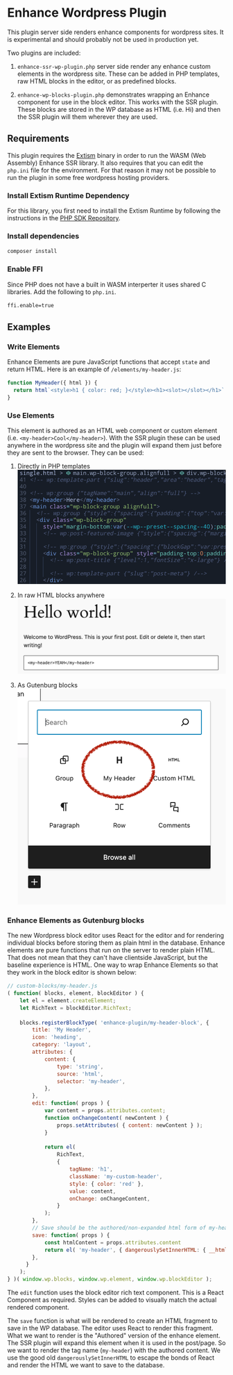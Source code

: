 # Enhance Wordpress Plugin

This plugin server side renders enhance components for wordpress sites.
It is experimental and should probably not be used in production yet.

Two plugins are included:
1. `enhance-ssr-wp-plugin.php` server side render any enhance custom elements in the wordpress site.
These can be added in PHP templates, raw HTML blocks in the editor, or as predefined blocks.

2. `enhance-wp-blocks-plugin.php` demonstrates wrapping an Enhance component for use in the block editor. 
This works with the SSR plugin. These blocks are stored in the WP database as HTML (i.e. <my-header>Hi</my-header>) and then the SSR plugin will them wherever they are used.


## Requirements
This plugin requires the [Extism](https://extism.org) binary in order to run the WASM (Web Assembly) Enhance SSR library.
It also requires that you can edit the `php.ini` file for the environment. 
For that reason it may not be possible to run the plugin in some free wordpress hosting providers.

### Install Extism Runtime Dependency

For this library, you first need to install the Extism Runtime by following the instructions in the [PHP SDK Repository](https://github.com/extism/php-sdk#install-the-extism-runtime-dependency).

### Install dependencies

```sh
composer install
```

### Enable FFI
Since PHP does not have a built in WASM interperter it uses shared C libraries.
Add the following to `php.ini`.

```sh
ffi.enable=true
```

## Examples

### Write Elements
Enhance Elements are pure JavaScript functions that accept `state` and return HTML.
Here is an example of `/elements/my-header.js`:
```javascript
function MyHeader({ html }) {
  return html`<style>h1 { color: red; }</style><h1><slot></slot></h1>`
}
```

### Use Elements
This element is authored as an HTML web component or custom element (i.e. `<my-header>Cool</my-header>`).
With the SSR plugin these can be used anywhere in the wordpress site and the plugin will expand them just before they are sent to the browser.
They can be used:
1. Directly in PHP templates
![single.php template with my-header tag](/docs/images/in-php-template.png)

2. In raw HTML blocks anywhere
![my-header tag in raw html block](/docs/images/in-html-blocks.png)

3. As Gutenburg blocks
![my-header in WP editor](/docs/images/in-gutenburg-block.png)

### Enhance Elements as Gutenburg blocks
The new Wordpress block editor uses React for the editor and for rendering individual blocks before storing them as plain html in the database.
Enhance elements are pure functions that run on the server to render plain HTML.
That does not mean that they can't have clientside JavaScript, but the baseline experience is HTML.
One way to wrap Enhance Elements so that they work in the block editor is shown below:

```javascript
// custom-blocks/my-header.js
( function( blocks, element, blockEditor ) {
    let el = element.createElement;
    let RichText = blockEditor.RichText;
    
    blocks.registerBlockType( 'enhance-plugin/my-header-block', {
        title: 'My Header',
        icon: 'heading',
        category: 'layout',
        attributes: {
            content: {
                type: 'string',
                source: 'html',
                selector: 'my-header',
            },
        },
        edit: function( props ) {
            var content = props.attributes.content;
            function onChangeContent( newContent ) {
                props.setAttributes( { content: newContent } );
            }

            return el(
                RichText,
                {
                    tagName: 'h1',
                    className: 'my-custom-header',
                    style: { color: 'red' },
                    value: content,
                    onChange: onChangeContent,
                }
            );
        },
        // Save should be the authored/non-expanded html form of my-header (i.e. `<my-header>Hello World</my-header>`)
        save: function( props ) {
            const htmlContent = props.attributes.content
            return el( 'my-header', { dangerouslySetInnerHTML: { __html: htmlContent } } , null );
        },
      }
    );
} )( window.wp.blocks, window.wp.element, window.wp.blockEditor );

```

The `edit` function uses the block editor rich text component.
This is a React Component as required.
Styles can be added to visually match the actual rendered component. 

The `save` function is what will be rendered to create an HTML fragment to save in the WP database.
The editor uses React to render this fragment.
What we want to render is the "Authored" version of the enhance element. 
The SSR plugin will expand this element when it is used in the post/page. 
So we want to render the tag name (`my-header`) with the authored content. 
We use the good old `dangerouslySetInnerHTML` to escape the bonds of React and render the HTML we want to save to the database.

